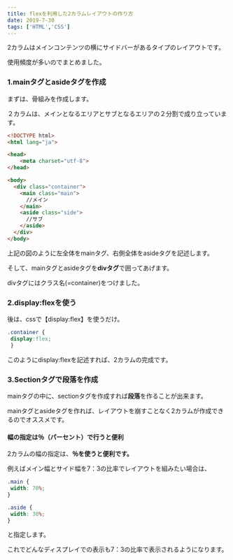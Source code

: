 ```yaml
---
title: flexを利用した2カラムレイアウトの作り方
date: 2019-7-30
tags: ['HTML','CSS']
---
```


2カラムはメインコンテンツの横にサイドバーがあるタイプのレイアウトです。

使用頻度が多いのでまとめました。

### 1.mainタグとasideタグを作成
まずは、骨組みを作成します。

２カラムは、メインとなるエリアとサブとなるエリアの２分割で成り立っています。

~~~HTML
<!DOCTYPE html>
<html lang="ja">

<head>
    <meta charset="utf-8">
</head>

<body>
  <div class="container">
    <main class="main">
      //メイン
    </main>
    <aside class="side">
      //サブ
    </aside>
  </div>
</body>
~~~


上記の図のように左全体をmainタグ、右側全体をasideタグを記述します。

そして、mainタグとasideタグを**divタグ**で囲ってあげます。

divタグにはクラス名(=container)をつけました。

### 2.display:flexを使う

後は、cssで【display:flex】を使うだけ。
~~~CSS
.container {
 display:flex;
 }
 ~~~

このようにdisplay:flexを記述すれば、2カラムの完成です。
### 3.Sectionタグで段落を作成
mainタグの中に、sectionタグを作成すれば**段落**を作ることが出来ます。

mainタグとasideタグを作れば、レイアウトを崩すことなく2カラムが作成できるのでオススメです。

#### 幅の指定は％（パーセント）で行うと便利
2カラムの幅の指定は、**％を使うと便利です。**

例えばメイン幅とサイド幅を7：3の比率でレイアウトを組みたい場合は、
~~~CSS
.main {
 width: 70%;
}

.aside { 
 width: 30%; 
}
~~~

と指定します。

これでどんなディスプレイでの表示も7：3の比率で表示されるようになります。